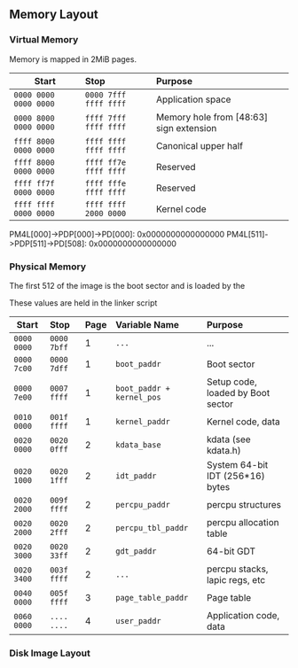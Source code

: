 ## Memory Layout

### Virtual Memory

Memory is mapped in 2MiB pages.

| Start  | Stop | Purpose |
| --- |:--- | :--- |
| ``0000 0000 0000 0000`` | ``0000 7fff ffff ffff`` | Application space
| ``0000 8000 0000 0000`` | ``ffff 7fff ffff ffff`` | Memory hole from [48:63] sign extension
| ``ffff 8000 0000 0000`` | ``ffff ffff ffff ffff`` | Canonical upper half
| ``ffff 8000 0000 0000`` | ``ffff ff7e ffff ffff`` | Reserved
| ``ffff ff7f 0000 0000`` | ``ffff fffe ffff ffff`` | Reserved
| ``ffff ffff 0000 0000`` | ``ffff ffff 2000 0000`` | Kernel code


  PM4L[000]->PDP[000]->PD[000]: 0x0000000000000000
  PM4L[511]->PDP[511]->PD[508]: 0x0000000000000000



### Physical Memory

The first 512 of the image is the boot sector and is loaded by the 

These values are held in the linker script

| Start  | Stop | Page | Variable Name | Purpose |
| --- |:--- | :--- | :--- | :--- |
| ``0000 0000`` | ``0000 7bff`` | 1 | ``...`` | ...
| ``0000 7c00`` | ``0000 7dff`` | 1 | ``boot_paddr`` | Boot sector 
| ``0000 7e00`` | ``0007 ffff`` | 1 | ``boot_paddr + kernel_pos`` | Setup code, loaded by Boot sector
| ``0010 0000`` | ``001f ffff`` | 1 | ``kernel_paddr`` | Kernel code, data
| ``0020 0000`` | ``0020 0fff`` | 2 | ``kdata_base`` | kdata (see kdata.h)
| ``0020 1000`` | ``0020 1fff`` | 2 | ``idt_paddr`` | System 64-bit IDT (256*16) bytes
| ``0020 2000`` | ``009f ffff`` | 2 | ``percpu_paddr`` | percpu structures
| ``0020 2000`` | ``0020 2fff`` | 2 | ``percpu_tbl_paddr`` | percpu allocation table
| ``0020 3000`` | ``0020 33ff`` | 2 | ``gdt_paddr`` |  64-bit GDT 
| ``0020 3400`` | ``003f ffff`` | 2 | ``...`` |  percpu stacks, lapic regs, etc
| ``0040 0000`` | ``005f ffff`` | 3 | ``page_table_paddr`` | Page table
| ``0060 0000`` | ``.... ....`` | 4 | ``user_paddr`` | Application code, data

### Disk Image Layout
